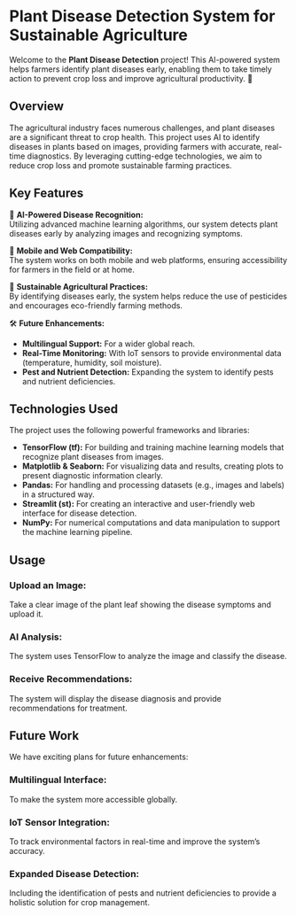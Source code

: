 # Plant Disease Detection System for Sustainable Agriculture

Welcome to the **Plant Disease Detection** project! This AI-powered system helps farmers identify plant diseases early, enabling them to take timely action to prevent crop loss and improve agricultural productivity. 🌱

## Overview

The agricultural industry faces numerous challenges, and plant diseases are a significant threat to crop health. This project uses AI to identify diseases in plants based on images, providing farmers with accurate, real-time diagnostics. By leveraging cutting-edge technologies, we aim to reduce crop loss and promote sustainable farming practices.

## Key Features

🌟 **AI-Powered Disease Recognition:**  
Utilizing advanced machine learning algorithms, our system detects plant diseases early by analyzing images and recognizing symptoms.

📱 **Mobile and Web Compatibility:**  
The system works on both mobile and web platforms, ensuring accessibility for farmers in the field or at home.

🌱 **Sustainable Agricultural Practices:**  
By identifying diseases early, the system helps reduce the use of pesticides and encourages eco-friendly farming methods.

🛠️ **Future Enhancements:**  
- **Multilingual Support:** For a wider global reach.
- **Real-Time Monitoring:** With IoT sensors to provide environmental data (temperature, humidity, soil moisture).
- **Pest and Nutrient Detection:** Expanding the system to identify pests and nutrient deficiencies.

## Technologies Used

The project uses the following powerful frameworks and libraries:

- **TensorFlow (tf):** For building and training machine learning models that recognize plant diseases from images.
- **Matplotlib & Seaborn:** For visualizing data and results, creating plots to present diagnostic information clearly.
- **Pandas:** For handling and processing datasets (e.g., images and labels) in a structured way.
- **Streamlit (st):** For creating an interactive and user-friendly web interface for disease detection.
- **NumPy:** For numerical computations and data manipulation to support the machine learning pipeline.

## Usage

### Upload an Image:
Take a clear image of the plant leaf showing the disease symptoms and upload it.

### AI Analysis:
The system uses TensorFlow to analyze the image and classify the disease.

### Receive Recommendations:
The system will display the disease diagnosis and provide recommendations for treatment.

## Future Work
We have exciting plans for future enhancements:

### Multilingual Interface:
To make the system more accessible globally.
### IoT Sensor Integration: 
To track environmental factors in real-time and improve the system’s accuracy.
### Expanded Disease Detection: 
Including the identification of pests and nutrient deficiencies to provide a holistic solution for crop management.
